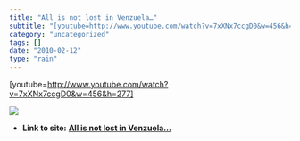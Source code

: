 ```yaml
---
title: "All is not lost in Venzuela…"
subtitle: "[youtube=http://www.youtube.com/watch?v=7xXNx7ccgD0&w=456&h=277]"
category: "uncategorized"
tags: []
date: "2010-02-12"
type: "rain"
---
```

[youtube=http://www.youtube.com/watch?v=7xXNx7ccgD0&w=456&h=277]

![](https://i0.wp.com/img.zemanta.com/pixy.gif?w=584)


* **Link to site:** **[All is not lost in Venzuela…](None)**